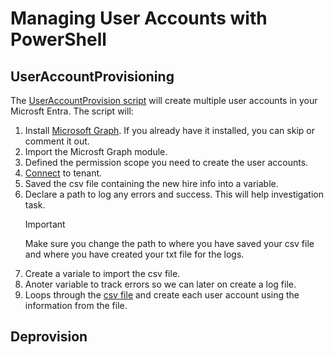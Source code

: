 # Managing User Accounts with PowerShell

## UserAccountProvisioning
The [UserAccountProvision script](UserAccountProvision.ps1) will create multiple user accounts in your Microsft Entra.
The script will:
1. Install [Microsoft Graph](https://learn.microsoft.com/en-us/powershell/microsoftgraph/installation?view=graph-powershell-1.0). If you already have it installed, you can skip or comment it out.
2. Import the Microsft Graph module.
3. Defined the permission scope you need to create the user accounts.
4. [Connect](https://learn.microsoft.com/en-us/powershell/microsoftgraph/get-started?view=graph-powershell-1.0) to tenant.
5. Saved the csv file containing the new hire info into a variable.
6. Declare a path to log any errors and success. This will help investigation task.
    > [!IMPORTANT]  
    > Make sure you change the path to where you have saved your csv file and where you have created your txt file for the logs.
7. Create a variale to import the csv file.
8. Anoter variable to track errors so we can later on create a log file.
9. Loops through the [csv file](New%20Hires.csv) and create each user account using the information from the file.

## Deprovision